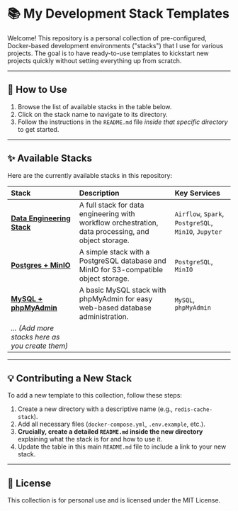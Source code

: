 # 📚 My Development Stack Templates

Welcome! This repository is a personal collection of pre-configured, Docker-based development environments ("stacks") that I use for various projects. The goal is to have ready-to-use templates to kickstart new projects quickly without setting everything up from scratch.



---
## 📂 How to Use

1.  Browse the list of available stacks in the table below.
2.  Click on the stack name to navigate to its directory.
3.  Follow the instructions in the `README.md` file *inside that specific directory* to get started.

---
## ✨ Available Stacks

Here are the currently available stacks in this repository:

| Stack | Description | Key Services |
| :--- | :--- | :--- |
| **[Data Engineering Stack](./data-engineering-stack/)** | A full stack for data engineering with workflow orchestration, data processing, and object storage. | `Airflow`, `Spark`, `PostgreSQL`, `MinIO`, `Jupyter` |
| **[Postgres + MinIO](./postgres-minio/)** | A simple stack with a PostgreSQL database and MinIO for S3-compatible object storage. | `PostgreSQL`, `MinIO` |
| **[MySQL + phpMyAdmin](./mysql-phpmyadmin/)** | A basic MySQL stack with phpMyAdmin for easy web-based database administration. | `MySQL`, `phpMyAdmin` |
| *... (Add more stacks here as you create them)* | | |

---
## 💡 Contributing a New Stack

To add a new template to this collection, follow these steps:

1.  Create a new directory with a descriptive name (e.g., `redis-cache-stack`).
2.  Add all necessary files (`docker-compose.yml`, `.env.example`, etc.).
3.  **Crucially, create a detailed `README.md` inside the new directory** explaining what the stack is for and how to use it.
4.  Update the table in this main `README.md` file to include a link to your new stack.

---
## 📄 License

This collection is for personal use and is licensed under the MIT License.
